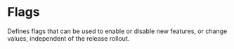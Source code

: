 <!-- Copyright 2018 Yahoo Holdings. Licensed under the terms of the Apache 2.0 license. See LICENSE in the project root. -->
# Flags
Defines flags that can be used to enable or disable new features, or change
values, independent of the release rollout.
